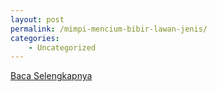 ```yaml
---
layout: post
permalink: /mimpi-mencium-bibir-lawan-jenis/
categories:
    - Uncategorized
---
```


[Baca Selengkapnya](/01)